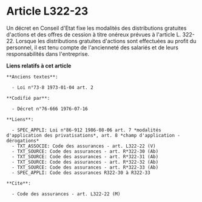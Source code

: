 # Article L322-23

Un décret en Conseil d'Etat fixe les modalités des distributions gratuites d'actions et des offres de cession à titre onéreux
prévues à l'article L. 322-22. Lorsque les distributions gratuites d'actions sont effectuées au profit du personnel, il est
tenu compte de l'ancienneté des salariés et de leurs responsabilités dans l'entreprise.

**Liens relatifs à cet article**

	**Anciens textes**:

	  - Loi n°73-8 1973-01-04 art. 2

	**Codifié par**:

	  - Décret n°76-666 1976-07-16

	**Liens**:

	  - SPEC_APPLI: Loi n°86-912 1986-08-06 art. 7 *modalités d'application des privatisations*, art. 8 *champ d'application - dérogations*
	  - TXT_ASSOCIE: Code des assurances - art. L322-22 (V)
	  - TXT_SOURCE: Code des assurances - art. R*322-30 (Ab)
	  - TXT_SOURCE: Code des assurances - art. R*322-31 (Ab)
	  - TXT_SOURCE: Code des assurances - art. R*322-32 (Ab)
	  - TXT_SOURCE: Code des assurances - art. R*322-33 (Ab)
	  - SPEC_APPLI: Code des assurances R322-30 à R322-33

	**Cite**:

	  - Code des assurances - art. L322-22 (M)
